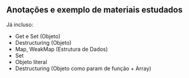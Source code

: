 ## Anotações e exemplo de materiais estudados

Já incluso:
- Get e Set (Objeto)
- Destructuring (Objeto)
- Map, WeakMap (Estrutura de Dados)
- Set
- Objeto literal
- Destructuring (Objeto como param de função + Array)